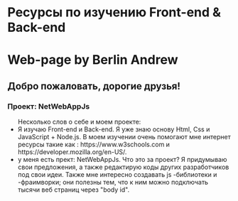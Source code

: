 # Ресурсы по изучению Front-end & Back-end
<h1>Web-page by Berlin Andrew</h1>
    <h2>Добро пожаловать, дорогие друзья!</h2>
    <h3>Проект: NetWebAppJs</h3>

<ul>Несколько слов о себе и моем проекте:  
<li>Я изучаю Front-end и Back-end. Я уже знаю основу Html, Css и JavaScript + Node.js. В моем изучении очень помогают мне интернет ресурсы такие как : https://www.w3schools.com и https://developer.mozilla.org/en-US/.</li>
<li>у меня есть прект: NetWebAppJs. Что это за проект? Я придумываю свои предложения, а также редактирую коды других разработчиков под свои идеи. Также мне интересно создавать js -библиотеки и -фраимворки; они полезны тем, что к ним можно подключать тысячи веб страниц через "body id". </li>
  <!--li></li>
  <li></li-->
</ul>
